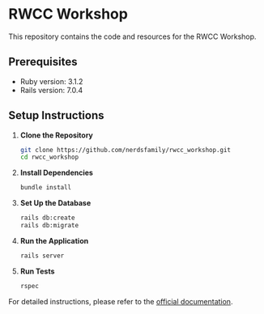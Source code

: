 # RWCC Workshop

This repository contains the code and resources for the RWCC Workshop.

## Prerequisites

- Ruby version: 3.1.2
- Rails version: 7.0.4

## Setup Instructions

1. **Clone the Repository**
    ```sh
    git clone https://github.com/nerdsfamily/rwcc_workshop.git
    cd rwcc_workshop
    ```

2. **Install Dependencies**
    ```sh
    bundle install
    ```

3. **Set Up the Database**
    ```sh
    rails db:create
    rails db:migrate
    ```

4. **Run the Application**
    ```sh
    rails server
    ```

5. **Run Tests**
    ```sh
    rspec
    ```

For detailed instructions, please refer to the [official documentation](https://github.com/nerdsfamily/rwcc_workshop).
